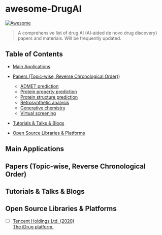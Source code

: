 # awesome-DrugAI
[![Awesome](https://cdn.rawgit.com/sindresorhus/awesome/d7305f38d29fed78fa85652e3a63e154dd8e8829/media/badge.svg)](https://github.com/sindresorhus/awesome#readme)
> A comprehensive list of drug AI (AI-aided de novo drug discovery) papers and materials. Will be frequently updated.


## Table of Contents
- [Main Applications](#Main-applications)
- [Papers (Topic-wise, Reverse Chronological Order)](#papers-topic-wise-reverse-chronological-order))
    - [ADMET prediction](#ADMET-prediction)
    - [Protein property prediction](#Protein-property-prediction)
    - [Protein structure prediction](#Protein-structure-prediction)
    - [Retrosynthetic analysis](#Retrosynthetic-analysis)
    - [Generative chemistry](#Generative-chemistry)
    - [Virtual screening](#Virtual-screening)

- [Tutorials & Talks & Blogs](#tutorials--talks--blogs)
- [Open Source Libraries & Platforms](#open--source--libraries--platforms)

## Main Applications

## Papers (Topic-wise, Reverse Chronological Order)

## Tutorials & Talks & Blogs


## Open Source Libraries & Platforms

- [ ] [Tencent Holdings Ltd. (2020)\
The iDrug platform.](https://drug.ai.tencent.com/en)
